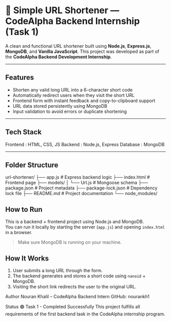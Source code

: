 
# 🔗 Simple URL Shortener — CodeAlpha Backend Internship (Task 1)

A clean and functional URL shortener built using **Node.js**, **Express.js**, **MongoDB**, and **Vanilla JavaScript**. This project was developed as part of the **CodeAlpha Backend Development Internship**.

---

##  Features

- Shorten any valid long URL into a 6-character short code
- Automatically redirect users when they visit the short URL
- Frontend form with instant feedback and copy-to-clipboard support
- URL data stored persistently using MongoDB
- Input validation to avoid errors or duplicate shortening

---

## Tech Stack

Frontend : HTML, CSS, JS
Backend : Node.js, Express 
Database : MongoDB 

---

## Folder Structure
url-shortener/
├── app.js # Express backend logic
├── index.html # Frontend page
├── models/
│ └── Url.js # Mongoose schema
├── package.json # Project metadata
├── package-lock.json # Dependency lock file
├── README.md # Project documentation
└── node_modules/

## How to Run

This is a backend + frontend project using Node.js and MongoDB.  
You can run it locally by starting the server (`app.js`) and opening `index.html` in a browser.

> Make sure MongoDB is running on your machine.

## How It Works

1. User submits a long URL through the form.
2. The backend generates and stores a short code using `nanoid` + MongoDB.
3. Visiting the short link redirects the user to the original URL.

Author
Nouran Khalil – CodeAlpha Backend Intern
GitHub: nourankh1

Status
🟢 Task 1 - Completed Successfully
This project fulfills all requirements of the first backend task in the CodeAlpha internship program.
